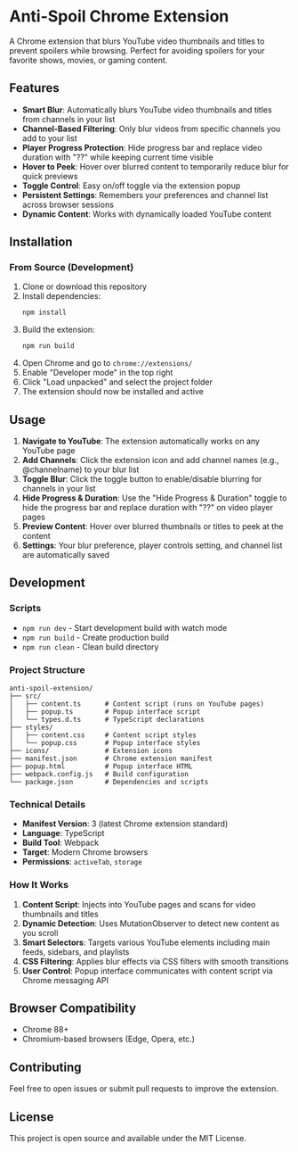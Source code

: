 # Anti-Spoil Chrome Extension

A Chrome extension that blurs YouTube video thumbnails and titles to prevent spoilers while browsing. Perfect for avoiding spoilers for your favorite shows, movies, or gaming content.

## Features

- **Smart Blur**: Automatically blurs YouTube video thumbnails and titles from channels in your list
- **Channel-Based Filtering**: Only blur videos from specific channels you add to your list  
- **Player Progress Protection**: Hide progress bar and replace video duration with "??" while keeping current time visible
- **Hover to Peek**: Hover over blurred content to temporarily reduce blur for quick previews
- **Toggle Control**: Easy on/off toggle via the extension popup
- **Persistent Settings**: Remembers your preferences and channel list across browser sessions
- **Dynamic Content**: Works with dynamically loaded YouTube content

## Installation

### From Source (Development)

1. Clone or download this repository
2. Install dependencies:
   ```bash
   npm install
   ```
3. Build the extension:
   ```bash
   npm run build
   ```
4. Open Chrome and go to `chrome://extensions/`
5. Enable "Developer mode" in the top right
6. Click "Load unpacked" and select the project folder
7. The extension should now be installed and active

## Usage

1. **Navigate to YouTube**: The extension automatically works on any YouTube page
2. **Add Channels**: Click the extension icon and add channel names (e.g., @channelname) to your blur list
3. **Toggle Blur**: Click the toggle button to enable/disable blurring for channels in your list
4. **Hide Progress & Duration**: Use the "Hide Progress & Duration" toggle to hide the progress bar and replace duration with "??" on video player pages
5. **Preview Content**: Hover over blurred thumbnails or titles to peek at the content
6. **Settings**: Your blur preference, player controls setting, and channel list are automatically saved

## Development

### Scripts

- `npm run dev` - Start development build with watch mode
- `npm run build` - Create production build
- `npm run clean` - Clean build directory

### Project Structure

```
anti-spoil-extension/
├── src/
│   ├── content.ts      # Content script (runs on YouTube pages)
│   ├── popup.ts        # Popup interface script
│   └── types.d.ts      # TypeScript declarations
├── styles/
│   ├── content.css     # Content script styles
│   └── popup.css       # Popup interface styles
├── icons/              # Extension icons
├── manifest.json       # Chrome extension manifest
├── popup.html          # Popup interface HTML
├── webpack.config.js   # Build configuration
└── package.json        # Dependencies and scripts
```

### Technical Details

- **Manifest Version**: 3 (latest Chrome extension standard)
- **Language**: TypeScript
- **Build Tool**: Webpack
- **Target**: Modern Chrome browsers
- **Permissions**: `activeTab`, `storage`

### How It Works

1. **Content Script**: Injects into YouTube pages and scans for video thumbnails and titles
2. **Dynamic Detection**: Uses MutationObserver to detect new content as you scroll
3. **Smart Selectors**: Targets various YouTube elements including main feeds, sidebars, and playlists
4. **CSS Filtering**: Applies blur effects via CSS filters with smooth transitions
5. **User Control**: Popup interface communicates with content script via Chrome messaging API

## Browser Compatibility

- Chrome 88+
- Chromium-based browsers (Edge, Opera, etc.)

## Contributing

Feel free to open issues or submit pull requests to improve the extension.

## License

This project is open source and available under the MIT License.
